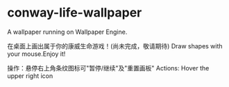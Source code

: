 # conway-life-wallpaper
A wallpaper running on Wallpaper Engine.

在桌面上画出属于你的康威生命游戏！(尚未完成，敬请期待)
Draw shapes with your mouse.Enjoy it!

操作：悬停右上角条纹图标可"暂停/继续"及"重置画板"
Actions: Hover the upper right icon
